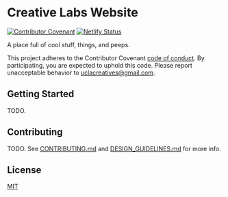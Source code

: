 # Creative Labs Website
[![Contributor Covenant](https://img.shields.io/badge/Contributor%20Covenant-v2.0%20adopted-ff69b4.svg)](code_of_conduct.md)
[![Netlify Status](https://api.netlify.com/api/v1/badges/5cefdb30-4f2d-44d7-96ec-e9cf2fcdb961/deploy-status)](https://app.netlify.com/sites/creative-labs-new-website/deploys)

A place full of cool stuff, things, and peeps.

This project adheres to the Contributor Covenant [code of conduct](CODE_OF_CONDUCT.md). By participating, you are 
expected to uphold this code. Please report unacceptable behavior to uclacreatives@gmail.com.

## Getting Started

TODO.

## Contributing

TODO. See [CONTRIBUTING.md](CONTRIBUTING.md) and [DESIGN_GUIDELINES.md](DESIGN_GUIDELINES.md) for more info.


## License

[MIT](LICENSE.md)
